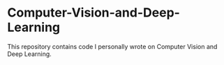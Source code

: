 # Computer-Vision-and-Deep-Learning

This repository contains code I personally wrote on Computer Vision and Deep Learning.
